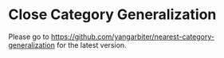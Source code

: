 # Close Category Generalization

Please go to https://github.com/yangarbiter/nearest-category-generalization for the latest version.
